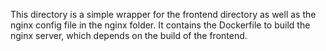 This directory is a simple wrapper for the frontend directory as well as the nginx config file
in the nginx folder. It contains the Dockerfile to build the nginx server, which depends on the build of the frontend.